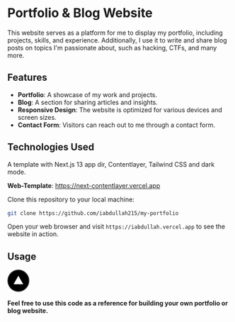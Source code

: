 # Portfolio & Blog Website

This website serves as a platform for me to display my portfolio, including projects, skills, and experience. Additionally, I use it to write and share blog posts on topics I'm passionate about, such as hacking, CTFs, and many more.

## Features

- **Portfolio**: A showcase of my work and projects.
- **Blog**: A section for sharing articles and insights.
- **Responsive Design**: The website is optimized for various devices and screen sizes.
- **Contact Form**: Visitors can reach out to me through a contact form.

## Technologies Used

A template with Next.js 13 app dir, Contentlayer, Tailwind CSS and dark mode.

**Web-Template**: https://next-contentlayer.vercel.app

Clone this repository to your local machine:

```bash
git clone https://github.com/iabdullah215/my-portfolio
```

Open your web browser and visit `https://iabdullah.vercel.app` to see the website in action.

## Usage

[<img src="/public/static/images/vercel.png" width="50" height="50" alt="Vercel Logo">](https://vercel.com/templates/next.js/nextjs-contentlayer)

**Feel free to use this code as a reference for building your own portfolio or blog website.**
